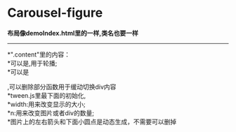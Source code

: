 # Carousel-figure
**布局像demoIndex.html里的一样,类名也要一样**
***
*".content"里的内容：<br>
    *可以是<img>,用于轮播;<br>
    *可以是<div>,可以删除部分函数用于缓动切换div内容<br>
*tween.js里最下面的初始化,<br>
    *width:用来改变显示的大小;<br>
    *n:用来改变图片或者div的数量;<br>
*图片上的左右箭头和下面小圆点是动态生成，不需要可以删掉
